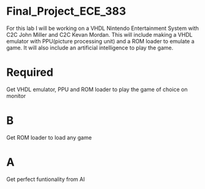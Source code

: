 Final_Project_ECE_383
=====================

For this lab I will be working on a VHDL Nintendo Entertainment System with C2C John Miller and C2C Kevan Mordan. This will include making a VHDL emulator with PPU(picture processing unit) and a ROM loader to emulate a game. It will also include an artificial intelligence to play the game.

Required
========
Get VHDL emulator, PPU and ROM loader to play the game of choice on monitor

B
=
Get ROM loader to load any game

A
=
Get perfect funtionality from AI
